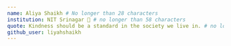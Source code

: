 ```yaml
---
name: Aliya Shaikh # No longer than 28 characters
institution: NIT Srinagar 🚩 # no longer than 58 characters
quote: Kindness should be a standard in the society we live in. # no longer than 100 characters, avoid using quotes(") to guarantee the format remains the same.
github_user: liyahshaikh
---
```

